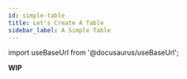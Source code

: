 ```yaml
---
id: simple-table
title: Let's Create A Table
sidebar_label: A Simple Table
---
```

import useBaseUrl from '@docusaurus/useBaseUrl';

**WIP**

